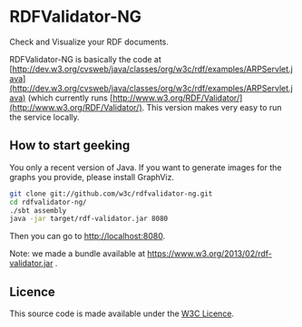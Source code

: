 RDFValidator-NG
===============

Check and Visualize your RDF documents.

RDFValidator-NG is basically the code at [http://dev.w3.org/cvsweb/java/classes/org/w3c/rdf/examples/ARPServlet.java](http://dev.w3.org/cvsweb/java/classes/org/w3c/rdf/examples/ARPServlet.java) (which currently runs [http://www.w3.org/RDF/Validator/](http://www.w3.org/RDF/Validator/). This version makes very easy to run the service locally.

How to start geeking
--------------------

You only a recent version of Java. If you want to generate images for the graphs you provide, please install GraphViz.

```bash
git clone git://github.com/w3c/rdfvalidator-ng.git
cd rdfvalidator-ng/
./sbt assembly
java -jar target/rdf-validator.jar 8080
```

Then you can go to [http://localhost:8080](http://localhost:8080).

Note: we made a bundle available at https://www.w3.org/2013/02/rdf-validator.jar .

Licence
-------

This source code is made available under the [W3C Licence](http://opensource.org/licenses/W3C).
